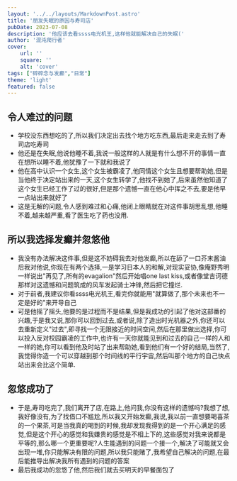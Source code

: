```yaml
---
layout: '../../layouts/MarkdownPost.astro'
title: '朋友失眠的原因与寿司店'
pubDate: 2023-07-08
description: '他应该去看ssss电光机王,这样他就能解决自己的失眠('
author: '混沌爬行者'
cover:
    url: ''
    square: ''
    alt: 'cover'
tags: ["碎碎念与发癫","日常"]
theme: 'light'
featured: false
---
```


## 令人难过的问题
- 学校没东西想吃的了,所以我们决定出去找个地方吃东西,最后走来走去到了寿司店吃寿司
- 他还是在失眠,他说他睡不着,我说一般这样的人就是有什么想不开的事情一直在想所以睡不着,他犹豫了一下就和我说了
- 他在高中认识一个女生,这个女生被霸凌了,他同情这个女生且想要帮助她,但是当他终于决定站出来的一天,这个女生转学了,他找不到她了,后来虽然他知道了这个女生已经工作了过的很好,但是那个遗憾一直在他心中挥之不去,要是他早一点站出来就好了
- 这是无解的问题,令人感到难过和心痛,他闭上眼睛就在对这件事胡思乱想,他睡不着,越来越严重,看了医生吃了药也没用.
## 所以我选择发癫并忽悠他
- 我没有办法解决这件事,但是这不妨碍我去对他发癫,所以在舔了一口芥末酱油后我对他说,你现在有两个选择,一是学习日本人的和解,对现实妥协,像庵野秀明一样说出"再见了,所有的evagalion"然后开始唱one last kiss,或者像堂吉诃德那样对这遗憾和问题筑成的风车发起骑士冲锋,然后把它撞烂.
- 对于前者,我建议你看ssss电光机王,看完你就能用"就算做了,那个未来也不一定是好的"来开导自己
- 可是他摇了摇头,他要的是过程而不是结果,但是我成功的引起了他对这部番的兴趣,于是我又说,那你可以回到过去,或者说,除了造出时光机器之外,你还可以去重新定义"过去",即寻找一个无限接近的时间空间,然后在那里做出选择,你可以投入反对校园霸凌的工作中,也许有一天你就能见到和过去的自己一样的人和一样的她,你可以看到他及时站了出来帮助她,看到他们有一个好的结局,当然了,我觉得你造一个可以穿越到那个时间线的平行宇宙,然后叫那个地方的自己快点站出来会比这个简单.
## 忽悠成功了
- 于是,寿司吃完了,我们离开了店,在路上,他问我,你没有这样的遗憾吗?我想了想,我好像没有,为了找借口不尴尬,所以我又开始发癫,我说,我以前一直想要喝喜茶的一个果茶,可是当我真的喝到的时候,我却发现我得到的是一个开心满足的感觉,但是这个开心的感觉和我嫌贵的感觉是不相上下的,这些感觉对我来说都是平等的,那么哪一个更重要呢?人生能遇到的问题一个接一个,解决了可能就又会出现一堆,你只能解决有限的问题,所以我只能赌了,我希望自己解决的问题,在最后能推导出解决我所有遇到的问题的答案
- 最后我成功的忽悠了他,然后我们就去买明天的早餐面包了